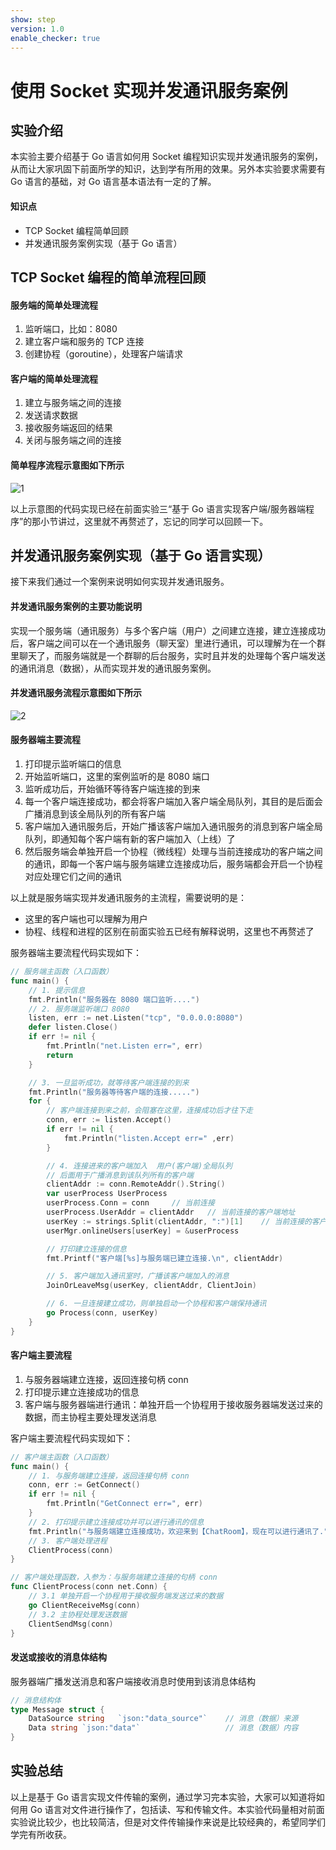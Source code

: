 ```yaml
---
show: step
version: 1.0
enable_checker: true
---
```


# 使用 Socket 实现并发通讯服务案例

## 实验介绍

本实验主要介绍基于 Go 语言如何用 Socket 编程知识实现并发通讯服务的案例，从而让大家巩固下前面所学的知识，达到学有所用的效果。另外本实验要求需要有 Go 语言的基础，对 Go 语言基本语法有一定的了解。

#### 知识点

- TCP Socket 编程简单回顾
- 并发通讯服务案例实现（基于 Go 语言）

## TCP Socket 编程的简单流程回顾

#### 服务端的简单处理流程

1. 监听端口，比如：8080
2. 建立客户端和服务的 TCP 连接
3. 创建协程（goroutine），处理客户端请求

#### 客户端的简单处理流程

1. 建立与服务端之间的连接
2. 发送请求数据
3. 接收服务端返回的结果
4. 关闭与服务端之间的连接

#### 简单程序流程示意图如下所示

![1](./images/7-1.png)

以上示意图的代码实现已经在前面实验三“基于 Go 语言实现客户端/服务器端程序”的那小节讲过，这里就不再赘述了，忘记的同学可以回顾一下。

## 并发通讯服务案例实现（基于 Go 语言实现）

接下来我们通过一个案例来说明如何实现并发通讯服务。

#### 并发通讯服务案例的主要功能说明

实现一个服务端（通讯服务）与多个客户端（用户）之间建立连接，建立连接成功后，客户端之间可以在一个通讯服务（聊天室）里进行通讯，可以理解为在一个群里聊天了，而服务端就是一个群聊的后台服务，实时且并发的处理每个客户端发送的通讯消息（数据），从而实现并发的通讯服务案例。

#### 并发通讯服务流程示意图如下所示

![2](./images/7-2.png)

#### 服务器端主要流程

1. 打印提示监听端口的信息
2. 开始监听端口，这里的案例监听的是 8080 端口
3. 监听成功后，开始循环等待客户端连接的到来
4. 每一个客户端连接成功，都会将客户端加入客户端全局队列，其目的是后面会广播消息到该全局队列的所有客户端
5. 客户端加入通讯服务后，开始广播该客户端加入通讯服务的消息到客户端全局队列，即通知每个客户端有新的客户端加入（上线）了
6. 然后服务端会单独开启一个协程（微线程）处理与当前连接成功的客户端之间的通讯，即每一个客户端与服务端建立连接成功后，服务端都会开启一个协程对应处理它们之间的通讯

以上就是服务端实现并发通讯服务的主流程，需要说明的是：  
- 这里的客户端也可以理解为用户
- 协程、线程和进程的区别在前面实验五已经有解释说明，这里也不再赘述了

服务器端主要流程代码实现如下：

```go
// 服务端主函数（入口函数）
func main() {
	// 1. 提示信息
	fmt.Println("服务器在 8080 端口监听....")
	// 2. 服务端监听端口 8080
	listen, err := net.Listen("tcp", "0.0.0.0:8080")
	defer listen.Close()
	if err != nil {
		fmt.Println("net.Listen err=", err)
		return
	}

	// 3. 一旦监听成功，就等待客户端连接的到来
	fmt.Println("服务器等待客户端的连接.....")
	for {
        // 客户端连接到来之前，会阻塞在这里，连接成功后才往下走
		conn, err := listen.Accept()
		if err != nil {
			fmt.Println("listen.Accept err=" ,err)
		}

		// 4. 连接进来的客户端加入  用户(客户端)全局队列
		// 后面用于广播消息到该队列所有的客户端
		clientAddr := conn.RemoteAddr().String()
		var userProcess UserProcess
		userProcess.Conn = conn		// 当前连接
		userProcess.UserAddr = clientAddr	// 当前连接的客户端地址
		userKey := strings.Split(clientAddr, ":")[1]    // 当前连接的客户端端口号，用与标识是哪个客户端
		userMgr.onlineUsers[userKey] = &userProcess

		// 打印建立连接的信息
		fmt.Printf("客户端[%s]与服务端已建立连接.\n", clientAddr)

		// 5. 客户端加入通讯室时，广播该客户端加入的消息
		JoinOrLeaveMsg(userKey, clientAddr, ClientJoin)

		// 6. 一旦连接建立成功，则单独启动一个协程和客户端保持通讯
		go Process(conn, userKey)
	}
}
```

#### 客户端主要流程

1. 与服务器端建立连接，返回连接句柄 conn
2. 打印提示建立连接成功的信息
3. 客户端与服务器端进行通讯：单独开启一个协程用于接收服务器端发送过来的数据，而主协程主要处理发送消息

客户端主要流程代码实现如下：

```go
// 客户端主函数（入口函数）
func main() {
    // 1. 与服务端建立连接，返回连接句柄 conn
    conn, err := GetConnect()
    if err != nil {
        fmt.Println("GetConnect err=", err)
    }
    // 2. 打印提示建立连接成功并可以进行通讯的信息
    fmt.Println("与服务端建立连接成功，欢迎来到【ChatRoom】，现在可以进行通讯了.")
    // 3. 客户端处理进程
    ClientProcess(conn)
}

// 客户端处理函数，入参为：与服务端建立连接的句柄 conn
func ClientProcess(conn net.Conn) {
    // 3.1 单独开启一个协程用于接收服务端发送过来的数据
    go ClientReceiveMsg(conn)
    // 3.2 主协程处理发送数据
    ClientSendMsg(conn)
}
```

#### 发送或接收的消息体结构

服务器端广播发送消息和客户端接收消息时使用到该消息体结构

```go
// 消息结构体
type Message struct {
	DataSource string	`json:"data_source"`	// 消息（数据）来源
	Data string	`json:"data"`					// 消息（数据）内容
}
```



## 实验总结

以上是基于 Go 语言实现文件传输的案例，通过学习完本实验，大家可以知道将如何用 Go 语言对文件进行操作了，包括读、写和传输文件。本实验代码量相对前面实验说比较少，也比较简洁，但是对文件传输操作来说是比较经典的，希望同学们学完有所收获。
